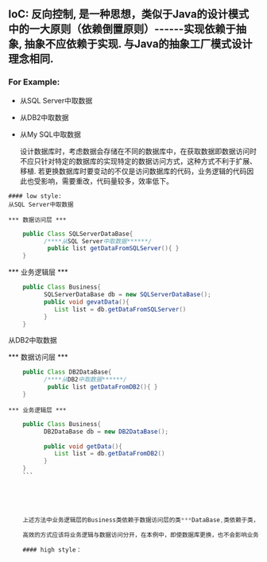 
## IoC: 反向控制, 是一种思想，类似于Java的设计模式中的一大原则（依赖倒置原则）------实现依赖于抽象, 抽象不应依赖于实现. 与Java的抽象工厂模式设计理念相同.
### For Example:
   * 从SQL Server中取数据
   * 从DB2中取数据
   * 从My SQL中取数据
  
     设计数据库时，考虑数据会存储在不同的数据库中，在获取数据即数据访问时不应只针对特定的数据库的实现特定的数据访问方式，这种方式不利于扩展、移植. 若更换数据库时要变动的不仅是访问数据库的代码，业务逻辑的代码因此也受影响，需要重改，代码量较多，效率低下。 
   
    #### low style:
    从SQL Server中取数据

    *** 数据访问层 ***
```java
    public Class SQLServerDataBase{
          /****从SQL Server中取数据******/
           public list getDataFromSQLServer(){ }
    }
```
   *** 业务逻辑层 ***
    
```java
    public Class Business{
          SQLServerDataBase db = new SQLServerDataBase();
          public void gevatData(){
             List list = db.getDataFromSQLServer()
          }
    }
```
   从DB2中取数据
   
   *** 数据访问层 ***
```java
    public Class DB2DataBase{
          /****从DB2中取数据******/
           public list getDataFromDB2(){ }
    }
 ```
    *** 业务逻辑层 ***
```java  
    public Class Business{
          DB2DataBase db = new DB2DataBase();
          
          public void getData(){
             List list = db.getDataFromDB2()
          }
    }
    ```
 
 
 
 
 
    上述方法中业务逻辑层的Business类依赖于数据访问层的类***DataBase,类依赖于类，实现依赖于实现，不利于扩展, 不灵活.
    
    高效的方式应该将业务逻辑与数据访问分开，在本例中，即使数据库更换，也不会影响业务逻辑层.
    
    #### high style：
